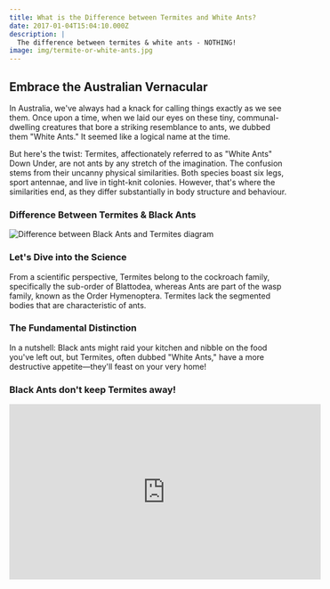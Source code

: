 ```yaml
---
title: What is the Difference between Termites and White Ants?
date: 2017-01-04T15:04:10.000Z
description: |
  The difference between termites & white ants - NOTHING!
image: img/termite-or-white-ants.jpg
---
```

## Embrace the Australian Vernacular

In Australia, we've always had a knack for calling things exactly as we see them. Once upon a time, when we laid our eyes on these tiny, communal-dwelling creatures that bore a striking resemblance to ants, we dubbed them "White Ants." It seemed like a logical name at the time.

But here's the twist: Termites, affectionately referred to as "White Ants" Down Under, are not ants by any stretch of the imagination. The confusion stems from their uncanny physical similarities. Both species boast six legs, sport antennae, and live in tight-knit colonies. However, that's where the similarities end, as they differ substantially in body structure and behaviour.

### Difference Between Termites & Black Ants

![Difference between Black Ants and Termites diagram](img/difference-betwen-termites-and-black-ants.jpg)

### Let's Dive into the Science

From a scientific perspective, Termites belong to the cockroach family, specifically the sub-order of Blattodea, whereas Ants are part of the wasp family, known as the Order Hymenoptera. Termites lack the segmented bodies that are characteristic of ants.

### The Fundamental Distinction

In a nutshell: Black ants might raid your kitchen and nibble on the food you've left out, but Termites, often dubbed "White Ants," have a more destructive appetite—they'll feast on your very home!

### Black Ants don't keep Termites away!

<iframe width="560" height="315" src="https://www.youtube.com/embed/04cg2Sw9wTY?si=iowienQfYyTWEU8y" title="YouTube video player" frameborder="0" allow="accelerometer; autoplay; clipboard-write; encrypted-media; gyroscope; picture-in-picture; web-share" allowfullscreen></iframe>